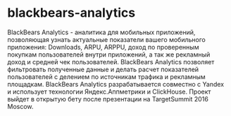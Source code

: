 # blackbears-analytics
BlackBears Analytics - аналитика для мобильных приложений, позволяющая узнать актуальные показатели вашего мобильного приложения: Downloads, ARPU, ARPPU, доход по проверенным  покупкам пользователей внутри приложений, а так же рекламный доход и средней чек пользователей. BlackBears Analytics позволяет фильтровать полученные данные и делать расчет показателей пользователей с делением по источникам трафика и рекламным площадкам. BlackBears Analytics разрабатывается совместно с Yandex и использует технологии Яндекс.Аппметрики и ClickHouse. Проект выйдет в открытую бету после презентации на TargetSummit 2016 Moscow.
